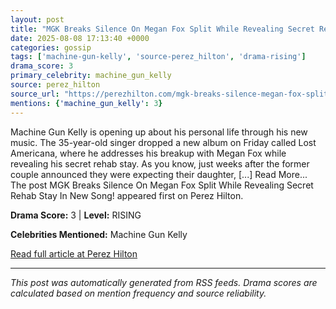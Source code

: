 ```yaml
---
layout: post
title: "MGK Breaks Silence On Megan Fox Split While Revealing Secret Rehab Stay In New Song!"""
date: 2025-08-08 17:13:40 +0000
categories: gossip
tags: ['machine-gun-kelly', 'source-perez_hilton', 'drama-rising']
drama_score: 3
primary_celebrity: machine_gun_kelly
source: perez_hilton
source_url: "https://perezhilton.com/mgk-breaks-silence-megan-fox-split-reveals-secret-rehab-stay-new-song-treading-water/"""
mentions: {'machine_gun_kelly': 3}
---
```


Machine Gun Kelly is opening up about his personal life through his new music. The 35-year-old singer dropped a new album on Friday called Lost Americana, where he addresses his breakup with Megan Fox while revealing his secret rehab stay. As you know, just weeks after the former couple announced they were expecting their daughter, [...] Read More... The post MGK Breaks Silence On Megan Fox Split While Revealing Secret Rehab Stay In New Song! appeared first on Perez Hilton.

**Drama Score:** 3 | **Level:** RISING

**Celebrities Mentioned:** Machine Gun Kelly

[Read full article at Perez Hilton](https://perezhilton.com/mgk-breaks-silence-megan-fox-split-reveals-secret-rehab-stay-new-song-treading-water/)

---
*This post was automatically generated from RSS feeds. Drama scores are calculated based on mention frequency and source reliability.*
